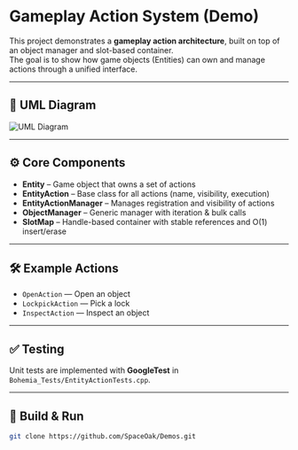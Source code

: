# Gameplay Action System (Demo)

This project demonstrates a **gameplay action architecture**, built on top of an object manager and slot-based container.  
The goal is to show how game objects (Entities) can own and manage actions through a unified interface.

---

## 📐 UML Diagram

![UML Diagram](//www.plantuml.com/plantuml/dpng/XLJDRXCn4BxxAKOzb4qWhNgjegW1fO14gO305JdUITRKQwVsB11H3bouSaVY7Ie48X8_l8BxHdZNMxBPH739UhwP-RvlPpqvSiGj5RbY94aXtEKvpXLVmEda1GhQ7mgIHiFGYanI00gBa4mBfJgC2SMTWoVAq0cVZ-4D0xWfjKDBoRZRWKEuntMgi8JHSeT9ZClCn1XLuZEa1ZhkbjZKsEV8HPOSwmvxMyj4Fq58yndQMkmnpgGZjCbujrF6JxLj8SV6ZY9L5TxXIWsLIawGCfFUWhszlOR4I9EaHQGUfcbyzVuuFWT9nH03bmIxTNr4QcExRRQOZPmFUOvLeoChzImQqhVncNHoeZ0vFuJgA5LeV5IWNJH7DNgDeY1CMePR1gBIlnbVeY1Z-ytkxg0nwJdgYDR00oFEvbAShO7tjPi7dXfZDy1_yfTNx_nt_zL_yR_yPt_fV_hbrGUspMMlTp5eVTArEkXVz7fD9vl9bglDWas77uEl7_vt-FqMdBttIx-i-s3dO0UweQbyRZ6yKTPTBsEjwnbg_Yu6OzeGWfMpZC1CLpZK2zARS8Sf2AE9IutsC6H2E_692cquHOjQeAlGq-IW0t79zgkbOgXJA0NQCjlU0i9GChII74ojoTjVe1IutYctNsXxVGPUqKGBgni5vqKWG_SV3moglnKmbHfGnaFobMwoXZa47AM5F9fPKHw5Kv6hFm00)

---

## ⚙️ Core Components

- **Entity** – Game object that owns a set of actions  
- **EntityAction** – Base class for all actions (name, visibility, execution)  
- **EntityActionManager** – Manages registration and visibility of actions  
- **ObjectManager<T>** – Generic manager with iteration & bulk calls  
- **SlotMap<T>** – Handle-based container with stable references and O(1) insert/erase  

---

## 🛠 Example Actions

- `OpenAction` — Open an object  
- `LockpickAction` — Pick a lock  
- `InspectAction` — Inspect an object  

---

## ✅ Testing

Unit tests are implemented with **GoogleTest** in `Bohemia_Tests/EntityActionTests.cpp`.

---

## 🚀 Build & Run

```bash
git clone https://github.com/SpaceOak/Demos.git
